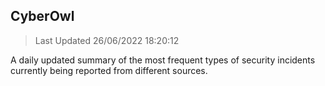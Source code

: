 ## CyberOwl 
> Last Updated 26/06/2022 18:20:12 


A daily updated summary of the most frequent types of security incidents currently being reported from different sources.

